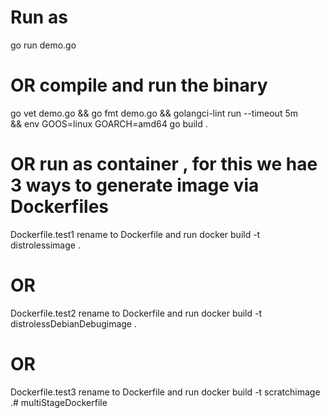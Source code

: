 # Run as 
go run demo.go
# OR compile and run the binary
go vet demo.go && go fmt demo.go && golangci-lint run --timeout 5m  \
&& env GOOS=linux GOARCH=amd64 go build .

# OR run as container , for this we hae 3 ways to generate image via Dockerfiles
Dockerfile.test1 rename to Dockerfile  and run 
docker build -t distrolessimage .
# OR
Dockerfile.test2 rename to Dockerfile  and run 
docker build -t distrolessDebianDebugimage .
# OR
Dockerfile.test3 rename to Dockerfile  and run 
docker build -t scratchimage .# multiStageDockerfile

